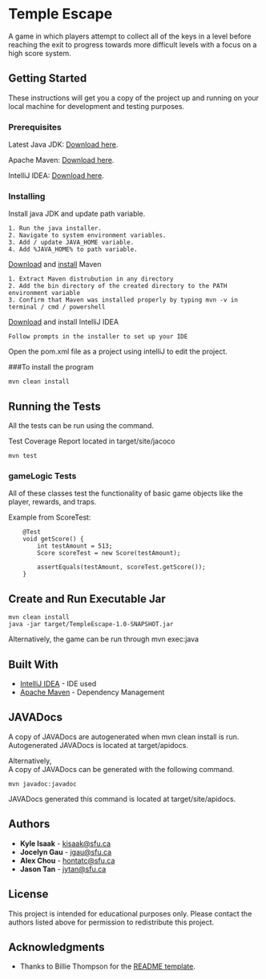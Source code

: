 # Temple Escape

A game in which players attempt to collect all of the keys in a level
before reaching the exit to progress towards more difficult levels with a focus
on a high score system.

## Getting Started

These instructions will get you a copy of the project up and running on your local
machine for development and testing purposes.

### Prerequisites

Latest Java JDK: [Download here](https://www.oracle.com/java/technologies/javase-downloads.html).

Apache Maven: [Download here](https://maven.apache.org/download.cgi).

IntelliJ IDEA: [Download here](https://www.jetbrains.com/idea/).

### Installing

Install java JDK and update path variable.

```
1. Run the java installer.
2. Navigate to system environment variables.
3. Add / update JAVA_HOME variable.
4. Add %JAVA_HOME% to path variable.
```

[Download](https://maven.apache.org/download.cgi) and [install](https://maven.apache.org/install.html) Maven

```
1. Extract Maven distrubution in any directory
2. Add the bin directory of the created directory to the PATH environment variable
3. Confirm that Maven was installed properly by typing mvn -v in terminal / cmd / powershell
```

[Download](https://www.jetbrains.com/idea/) and install IntelliJ IDEA
```
Follow prompts in the installer to set up your IDE
```

Open the pom.xml file as a project using intelliJ to edit the project.

###To install the program
```
mvn clean install
```

## Running the Tests

All the tests can be run using the command.

Test Coverage Report located in target/site/jacoco

```
mvn test
```

### gameLogic Tests

All of these classes test the functionality of basic game objects like the player, rewards, and traps.

Example from ScoreTest:
```
    @Test
    void getScore() {
        int testAmount = 513;
        Score scoreTest = new Score(testAmount);

        assertEquals(testAmount, scoreTest.getScore());
    }
```

## Create and Run Executable Jar 
```
mvn clean install
java -jar target/TempleEscape-1.0-SNAPSHOT.jar
```
Alternatively, the game can be run through mvn exec:java
## Built With

* [IntelliJ IDEA](https://www.jetbrains.com/idea/) - IDE used
* [Apache Maven](https://maven.apache.org/) - Dependency Management

## JAVADocs
A copy of JAVADocs are autogenerated when mvn clean install is run.\
Autogenerated JAVADocs is located at target/apidocs.

Alternatively,\
A copy of JAVADocs can be generated with the following command.
```
mvn javadoc:javadoc
```
JAVADocs generated this command is located at target/site/apidocs.

## Authors

* **Kyle Isaak** - [kisaak@sfu.ca](mailto:kisaak@sfu.ca?subject=[Temple%20Runner])
* **Jocelyn Gau** - [jgau@sfu.ca](mailto:jgau@sfu.ca?subject=[Temple%20Runner])
* **Alex Chou** - [hontatc@sfu.ca](mailto:hontatc@sfu.ca?subject=[Temple%20Runner])
* **Jason Tan** - [jytan@sfu.ca](mailto:jytan@sfu.ca?subject=[Temple%20Runner])

## License

This project is intended for educational purposes only. Please contact the authors listed above for permission to redistribute this project.

## Acknowledgments

* Thanks to Billie Thompson for the
[README template](https://gist.github.com/PurpleBooth/109311bb0361f32d87a2#file-readme-template-md).


